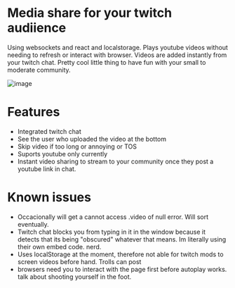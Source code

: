 # Media share for your twitch audiience

Using websockets and react and localstorage. Plays youtube videos without needing to refresh or interact with browser. Videos are added instantly from your twitch chat. Pretty cool little thing to have fun with your small to moderate community.


![image](https://github.com/Gibigbig/media-share-public/assets/24195190/81dfe12c-1d21-4005-8c86-21349c1524b7)

# Features

- Integrated twitch chat
- See the user who uploaded the video at the bottom
- Skip video if too long or annoying or TOS
- Suports youtube only currently
- Instant video sharing to stream to your community once they post a youtube link in chat. 



# Known issues

- Occacionally will get a cannot access .video of null error. Will sort eventually.
- Twitch chat blocks you from typing in it in the window because it detects that its being "obscured" whatever that means. Im literally using their own embed code. nerd.
- Uses localStorage at the moment, therefore not able for twitch mods to screen videos before hand. Trolls can post 
- browsers need you to interact with the page first before autoplay works. talk about shooting yourself in the foot. 


